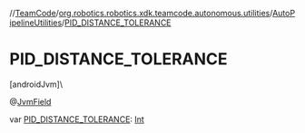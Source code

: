 //[TeamCode](../../../index.md)/[org.robotics.robotics.xdk.teamcode.autonomous.utilities](../index.md)/[AutoPipelineUtilities](index.md)/[PID_DISTANCE_TOLERANCE](-p-i-d_-d-i-s-t-a-n-c-e_-t-o-l-e-r-a-n-c-e.md)

# PID_DISTANCE_TOLERANCE

[androidJvm]\

@[JvmField](https://kotlinlang.org/api/latest/jvm/stdlib/kotlin.jvm/-jvm-field/index.html)

var [PID_DISTANCE_TOLERANCE](-p-i-d_-d-i-s-t-a-n-c-e_-t-o-l-e-r-a-n-c-e.md): [Int](https://kotlinlang.org/api/latest/jvm/stdlib/kotlin/-int/index.html)
